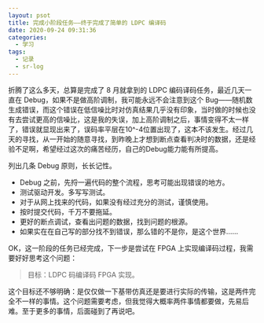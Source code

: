 ```yaml
---
layout: psot
title: 完成小阶段任务——终于完成了简单的 LDPC 编译码
date: 2020-09-24 09:31:36
categories:
  - 学习
tags:
  - 记录
  - sr-log
---
```


折腾了这么多天，总算是完成了 8 月就拿到的 LDPC 编码译码任务，最近几天一直在 Debug，如果不是做高阶调制，我可能永远不会注意到这个 Bug——随机数生成错误，而这个错误在低信噪比时对仿真结果几乎没有印象，当时做的时候也没有去尝试更高的信噪比，这是我的失误，加上高阶调制之后，事情变得不太一样了，错误就显现出来了，误码率平层在10^-4位置出现了，这本不该发生。经过几天的寻找，从一开始的随意寻找，到昨晚上才想到断点查看判决时的数据，还是经验不足啊，希望经过这次的痛苦经历，自己的Debug能力能有所提高。

列出几条 Debug 原则，长长记性。
<!-- more -->

+ Debug 之前，先捋一遍代码的整个流程，思考可能出现错误的地方。
+ 测试驱动开发。多写写测试。
+ 对于从网上找来的代码，如果没有经过充分的测试，谨慎使用。
+ 按时提交代码，千万不要拖延。
+ 更好的断点调试，查看出问题的数据，找到问题的根源。
+ 如果实在在自己写的部分找不到错误，那么错的不是你，是这个世界……

OK，这一阶段的任务已经完成，下一步是尝试在 FPGA 上实现编译码过程，我需要好好思考这个问题：

> 目标：LDPC 码编译码 FPGA 实现。

这个目标还不够明确：是仅仅做一下基带仿真还是要进行实际的传输，这是两件完全不一样的事情。这个问题需要考虑，但我觉得大概率两件事情都要做，先易后难。至于更多的事情，后面碰到了再说吧。 